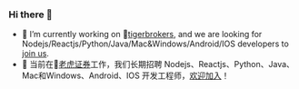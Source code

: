 ### Hi there 👋

- 🔭 I’m currently working on 🐯[tigerbrokers](https://www.itiger.com?f=github-qiqiboy), and we are looking for Nodejs/Reactjs/Python/Java/Mac&Windows/Android/IOS developers to [join us](https://www.itiger.com/job?f=github-qiqiboy).
- 🔭 当前在🐯[老虎证券](https://www.itiger.com?f=github-qiqiboy)工作，我们长期招聘 Nodejs、Reactjs、Python、Java、Mac和Windows、Android、IOS 开发工程师，[欢迎加入](https://www.itiger.com/job?f=github-qiqiboy)！

<!--
**qiqiboy/qiqiboy** is a ✨ _special_ ✨ repository because its `README.md` (this file) appears on your GitHub profile.

Here are some ideas to get you started:

- 🔭 I’m currently working on ...
- 🌱 I’m currently learning ...
- 👯 I’m looking to collaborate on ...
- 🤔 I’m looking for help with ...
- 💬 Ask me about ...
- 📫 How to reach me: ...
- 😄 Pronouns: ...
- ⚡ Fun fact: ...
-->

